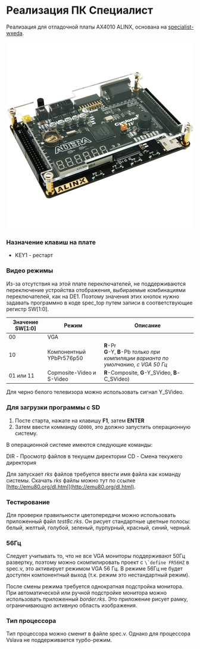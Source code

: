 # Реализация ПК Специалист 

Реализация для отладочной платы AX4010 ALINX, основана на [specialist-wxeda](https://github.com/andykarpov/specialist-wxeda).

![AX4010.jpg](/docs/AX4010.jpg)

### Назначение клавиш на плате

- KEY1 - рестарт

### Видео режимы

Из-за отсутствия на этой плате переключателей, не поддерживаются переключение устройства отображения, выбираемые комбинациями переключателей, как на DE1.
Поэтому значения этих кнопок нужно задавать программно в коде spec_top путем записи в соответствующие регистр SW[1:0].

| Значение SW[1:0] | Режим | Описание |
|---------------|-------------------|---------------------|
| 00 | VGA | |
| 10 | Компонентный YPbPr576p50 | **R**-Pr<br> **G**-Y, **B**-Pb _только при компиляции варианта по умолчанию, с VGA 50 Гц_ |
| 01 или 11 | Copmosite-Video и S-Video | **R**-Composite, **G**-Y_SVideo, **B**-С_SVideo) |

Для черно белого телевизора можно использовать сигнал Y_SVideo.

### Для загрузки программы с SD

1. Посте старта, нажате на клавишу **F1**, затем **ENTER**
2. Затем ввести комманду ```GD000```, это должно запустить операционную систему. 

В операционной системе имеются следующие команды:

DIR - Просмотр файлов в текущем директории
СD - Смена текужего директория

Для запускает _rks_ файлов требуется ввести имя файла как команду системы. Скачать _rks_ файлы можно тут по ссылке [http://emu80.org/dl.html](http://emu80.org/dl.html).

### Тестирование

Для проверки правильности цветопередачи можно использовать приложенный файл *test8c.rks*. Он рисует стандартные цветные полосы: белый, желтый, голубой, зеленый, пурпурный, красный, синий, черный.

### 56Гц

Следует учитывать то, что не все VGA мониторы поддерживают 50Гц развертку, поэтому можно скомпилировать проект с ```\`define FR56HZ``` в spec.v, это активирует режимом VGA 56 Гц. В режиме 56Гц не будет доступен компонентный выход (т.к. режим это нестандартный режим). 

После смены режима требуется однократная подстройка монитора. При автоматической или ручной подстройке монитора можно использовать приложенный *border.rks*. Это приложение рисует рамку, ограничивающую активную область изображения.

### Тип процессора

Тип процессора можно сменит в файле spec.v. Однако для процессора Vslava не поддерживается турбо-режим.

